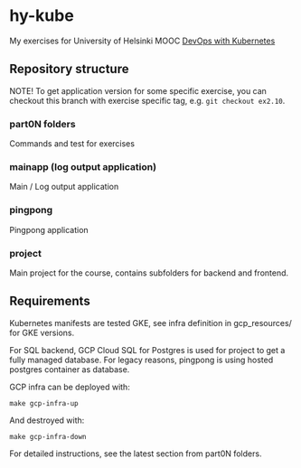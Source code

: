 # hy-kube

My exercises for University of Helsinki MOOC [DevOps with Kubernetes](https://devopswithkubernetes.com)

## Repository structure

NOTE! To get application version for some specific exercise, you can checkout this branch
with exercise specific tag, e.g. `git checkout ex2.10`.

### part0N folders

Commands and test for exercises

### mainapp (log output application)

Main / Log output application

### pingpong

Pingpong application

### project

Main project for the course, contains subfolders for backend and frontend.

## Requirements

Kubernetes manifests are tested GKE, see infra definition in gcp_resources/ for GKE versions.

For SQL backend, GCP Cloud SQL for Postgres is used for project to get a fully managed database.
For legacy reasons, pingpong is using hosted postgres container as database.

GCP infra can be deployed with:

```
make gcp-infra-up
```

And destroyed with:

```
make gcp-infra-down
```

For detailed instructions, see the latest section from part0N folders.
